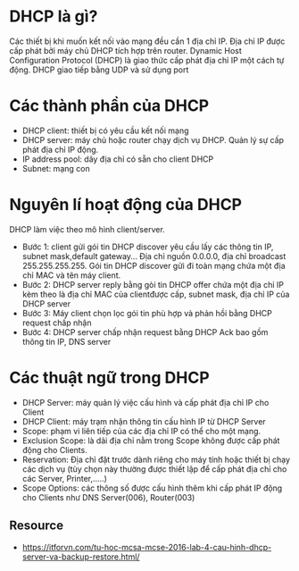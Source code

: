 # DHCP là gì?
Các thiết bị khi muốn kết nối vào mạng đều cần 1 địa chỉ IP. Địa chỉ IP được cấp phát bởi máy chủ DHCP tích hợp trên router. 
Dynamic Host Configuration Protocol (DHCP) là giao thức cấp phát địa chỉ IP một cách tự động.
DHCP giao tiếp bằng UDP và sử dụng port
# Các thành phần của DHCP
- DHCP client: thiết bị có yêu cầu kết nối mạng
- DHCP server: máy chủ hoặc router chạy dịch vụ DHCP. Quản lý sự cấp phát địa chỉ IP động.
- IP address pool: dãy địa chỉ có sẵn cho client DHCP
- Subnet: mạng con

# Nguyên lí hoạt động của DHCP
DHCP làm việc theo mô hình client/server.
- Bước 1: client gửi gói tin DHCP discover yêu cầu lấy các thông tin IP, subnet mask,default gateway... Địa chỉ nguồn 0.0.0.0, địa chỉ broadcast 255.255.255.255. Gói tin DHCP discover gửi đi toàn mạng chứa một địa chỉ MAC và tên máy client.
- Bước 2: DHCP server reply bằng gòi tin DHCP offer chứa một địa chỉ IP kèm theo là địa chỉ MAC của clientđược cấp, subnet mask, địa chỉ IP của DHCP server  
- Bước 3: Máy client chọn lọc gói tin phù hợp và phản hồi bằng DHCP request chấp nhận 
- Bước 4: DHCP server chấp nhận request bằng DHCP Ack bao gồm thông tin IP, DNS server

# Các thuật ngữ trong DHCP
- DHCP Server: máy quản lý việc cấu hình và cấp phát địa chỉ IP cho Client
- DHCP Client: máy trạm nhận thông tin cấu hình IP từ DHCP Server
- Scope: phạm vi liên tiếp của các địa chỉ IP có thể cho một mạng.
- Exclusion Scope: là dải địa chỉ nằm trong Scope không được cấp phát động cho Clients.
- Reservation: Địa chỉ đặt trước dành riêng cho máy tính hoặc thiết bị chạy các dịch vụ (tùy chọn này thường được thiết lập để cấp  phát địa chỉ cho các Server, Printer,…..)
- Scope Options: các thông số được cấu hình thêm khi cấp phát IP động cho Clients như DNS Server(006), Router(003)

## Resource 
- https://itforvn.com/tu-hoc-mcsa-mcse-2016-lab-4-cau-hinh-dhcp-server-va-backup-restore.html/